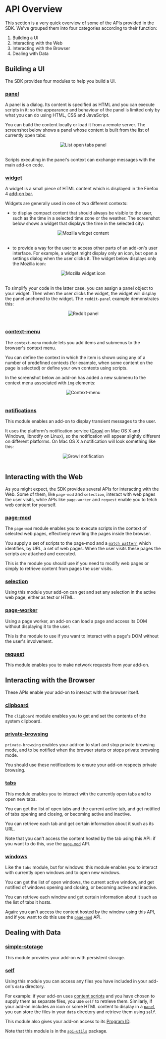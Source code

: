 # API Overview #

This section is a very quick overview of some of the APIs provided in the SDK.
We've grouped them into four categories according to their function:

 1. Building a UI
 2. Interacting with the Web
 3. Interacting with the Browser
 4. Dealing with Data

## Building a UI ##

The SDK provides four modules to help you build a UI.

### [panel](#module/addon-kit/panel) ###

A panel is a dialog. Its content is specified as HTML and you can execute
scripts in it: so the appearance and behaviour of the panel is limited only
by what you can do using HTML, CSS and JavaScript.

You can build the content locally or load it from a remote server. The
screenshot below shows a panel whose content is built from the list of
currently open tabs:

<div align='center'>
<img src='media/screenshots/modules/panel-tabs-osx.jpg' alt='List open tabs panel'>
</div>
<br>

Scripts executing in the panel's context can exchange messages with the main
add-on code.

### [widget](#module/addon-kit/widget) ###

A widget is a small piece of HTML content which is displayed in the Firefox 4
[add-on bar](https://developer.mozilla.org/en/The_add-on_bar).

Widgets are generally used in one of two different contexts:

* to display compact content that should always be visible to the user, such as
the time in a selected time zone or the weather. The screenshot below shows a
widget that displays the time in the selected city:

<div align="center">
<img src='media/screenshots/modules/widget-content-osx.jpg' alt='Mozilla widget content'>
</div>
<br>

* to provide a way for the user to access other parts of an add-on's user
interface. For example, a widget might display only an icon, but open a
settings dialog when the user clicks it. The widget below displays only the
Mozilla icon:

<div align="center">
<img src='media/screenshots/modules/widget-icon-osx.jpg' alt='Mozilla widget icon'>
</div>
<br>

To simplify your code in the latter case, you can assign a panel object to
your widget. Then when the user clicks the widget, the widget will display
the panel anchored to the widget. The `reddit-panel` example demonstrates this:

<div align="center">
<img src='media/screenshots/modules/reddit-panel-osx.jpg' alt='Reddit panel'>
</div>
<br>


### [context-menu](#module/addon-kit/context-menu) ###

The `context-menu` module lets you add items and submenus to the browser's
context menu.

You can define the context in which the item is shown using any
of a number of predefined contexts (for example, when some content on the page
is selected) or define your own contexts using scripts.

In the screenshot below an add-on has added a new submenu to the context menu
associated with `img` elements:

<div align="center">
<img src='media/screenshots/modules/context-menu-image-osx.jpg' alt='Context-menu'>
</div>
<br>


### [notifications](#module/addon-kit/notifications) ###

This module enables an add-on to display transient messages to the user.

It uses the platform's notification service ([Growl](http://growl.info/) on Mac
OS X and Windows, libnotify on Linux), so the notification will appear slightly
different on different platforms. On Mac OS X a notification will look
something like this:

<div align="center">
<img src='media/screenshots/modules/notification-growl-osx.jpg' alt='Growl notification'>
</div>
<br>

## Interacting with the Web ##

As you might expect, the SDK provides several APIs for interacting with the
Web. Some of them, like `page-mod` and `selection`, interact with web pages
the user visits, while APIs like `page-worker` and `request` enable you to
fetch web content for yourself.

### [page-mod](#module/addon-kit/page-mod) ###

The `page-mod` module enables you to execute scripts in the context of selected
web pages, effectively rewriting the pages inside the browser.

You supply a set of scripts to the page-mod and a [`match
pattern`](#module/api-utils/match-pattern) which identifies, by URL, a set of
web pages. When the user visits these pages the scripts are attached and
executed.

This is the module you should use if you need to modify web pages or simply to
retrieve content from pages the user visits.

### [selection](#module/addon-kit/selection) ###

Using this module your add-on can get and set any selection in the active web
page, either as text or HTML.

### [page-worker](#module/addon-kit/page-worker) ###

Using a page worker, an add-on can load a page and access its DOM without
displaying it to the user.

This is the module to use if you want to interact with a page's DOM without
the user's involvement.

### [request](#module/addon-kit/request) ###

This module enables you to make network requests from your add-on.

## Interacting with the Browser ##

These APIs enable your add-on to interact with the browser itself.

### [clipboard](#module/addon-kit/clipboard) ###

The `clipboard` module enables you to get and set the contents of the system
clipboard.

### [private-browsing](#module/addon-kit/private-browsing) ###

`private-browsing` enables your add-on to start and stop private browsing mode,
and to be notified when the browser starts or stops private browsing
mode.

You should use these notifications to ensure your add-on respects private
browsing.

### [tabs](#module/addon-kit/tabs) ###

This module enables you to interact with the currently open tabs and to open
new tabs.

You can get the list of open tabs and the current active tab, and get
notified of tabs opening and closing, or becoming active and inactive.

You can retrieve each tab and get certain information about it such as its URL.

Note that you can't access the content hosted by the tab using this API: if you
want to do this, use the [`page-mod`](#module/addon-kit/page-mod) API.

### [windows](#module/addon-kit/windows) ###

Like the `tabs` module, but for windows: this module enables you to
interact with currently open windows and to open new windows.

You can get the list of open windows, the current active window, and get
notified of windows opening and closing, or becoming active and inactive.

You can retrieve each window and get certain information about it such as the
list of tabs it hosts.

Again: you can't access the content hosted by the window using this API, and if
you want to do this use the [`page-mod`](#module/addon-kit/page-mod) API.

## Dealing with Data ##

### [simple-storage](#module/addon-kit/simple-storage) ###

This module provides your add-on with persistent storage.

### [self](#module/api-utils/self) ###

Using this module you can access any files you have included in your add-on's
`data` directory.

For example: if your add-on uses [content
scripts](#guide/addon-development/web-content) and you have chosen to supply
them as separate files, you use `self` to retrieve them. Similarly, if your
add-on includes an icon or some HTML content to display in a
[`panel`](#module/addon-kit/panel) you can store the files in your `data`
directory and retrieve them using `self`.

This module also gives your add-on access to its [Program
ID](#guide/addon-development/program-id).

Note that this module is in the [`api-utils`](#package/api-utils) package.
